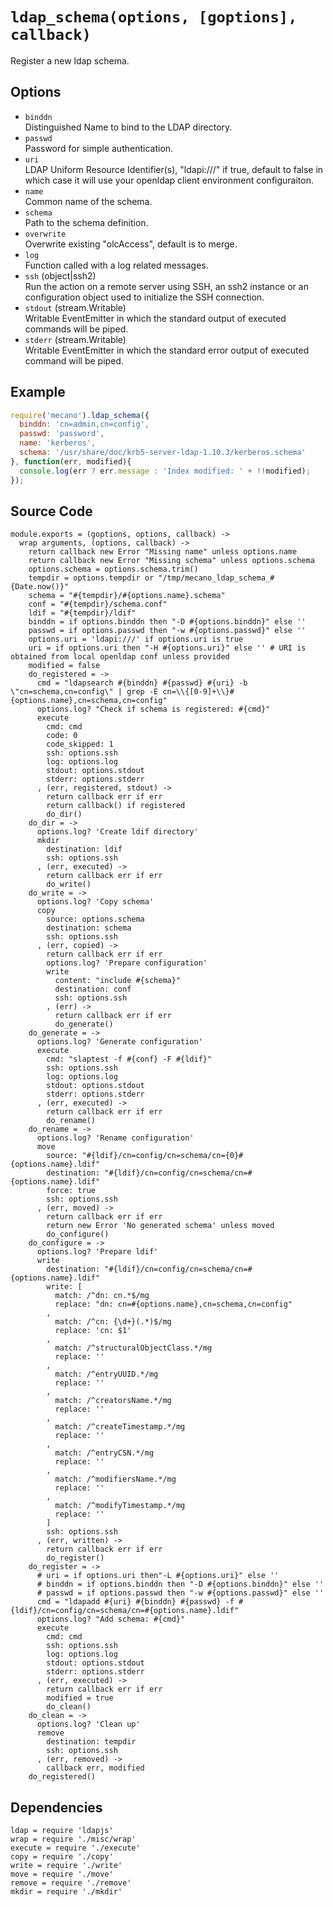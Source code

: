 
# `ldap_schema(options, [goptions], callback)`

Register a new ldap schema.

## Options

*   `binddn`   
    Distinguished Name to bind to the LDAP directory.   
*   `passwd`   
    Password for simple authentication.   
*   `uri`   
    LDAP Uniform Resource Identifier(s), "ldapi:///" if true, default to false
    in which case it will use your openldap client environment configuraiton.   
*   `name`   
    Common name of the schema.   
*   `schema`   
    Path to the schema definition.   
*   `overwrite`   
    Overwrite existing "olcAccess", default is to merge.   
*   `log`   
    Function called with a log related messages.   
*   `ssh` (object|ssh2)   
    Run the action on a remote server using SSH, an ssh2 instance or an
    configuration object used to initialize the SSH connection.   
*   `stdout` (stream.Writable)   
    Writable EventEmitter in which the standard output of executed commands will
    be piped.   
*   `stderr` (stream.Writable)   
    Writable EventEmitter in which the standard error output of executed command
    will be piped.   

## Example

```js
require('mecano').ldap_schema({
  binddn: 'cn=admin,cn=config',
  passwd: 'password',
  name: 'kerberos',
  schema: '/usr/share/doc/krb5-server-ldap-1.10.3/kerberos.schema'
}, function(err, modified){
  console.log(err ? err.message : 'Index modified: ' + !!modified);
});
```

## Source Code

    module.exports = (goptions, options, callback) ->
      wrap arguments, (options, callback) ->
        return callback new Error "Missing name" unless options.name
        return callback new Error "Missing schema" unless options.schema
        options.schema = options.schema.trim()
        tempdir = options.tempdir or "/tmp/mecano_ldap_schema_#{Date.now()}"
        schema = "#{tempdir}/#{options.name}.schema"
        conf = "#{tempdir}/schema.conf"
        ldif = "#{tempdir}/ldif"
        binddn = if options.binddn then "-D #{options.binddn}" else ''
        passwd = if options.passwd then "-w #{options.passwd}" else ''
        options.uri = 'ldapi:///' if options.uri is true
        uri = if options.uri then "-H #{options.uri}" else '' # URI is obtained from local openldap conf unless provided
        modified = false
        do_registered = ->
          cmd = "ldapsearch #{binddn} #{passwd} #{uri} -b \"cn=schema,cn=config\" | grep -E cn=\\{[0-9]+\\}#{options.name},cn=schema,cn=config"
          options.log? "Check if schema is registered: #{cmd}"
          execute
            cmd: cmd
            code: 0
            code_skipped: 1
            ssh: options.ssh
            log: options.log
            stdout: options.stdout
            stderr: options.stderr
          , (err, registered, stdout) ->
            return callback err if err
            return callback() if registered
            do_dir()
        do_dir = ->
          options.log? 'Create ldif directory'
          mkdir
            destination: ldif
            ssh: options.ssh
          , (err, executed) ->
            return callback err if err
            do_write()
        do_write = ->
          options.log? 'Copy schema'
          copy
            source: options.schema
            destination: schema
            ssh: options.ssh
          , (err, copied) ->
            return callback err if err
            options.log? 'Prepare configuration'
            write
              content: "include #{schema}"
              destination: conf
              ssh: options.ssh
            , (err) ->
              return callback err if err
              do_generate()
        do_generate = ->
          options.log? 'Generate configuration'
          execute
            cmd: "slaptest -f #{conf} -F #{ldif}"
            ssh: options.ssh
            log: options.log
            stdout: options.stdout
            stderr: options.stderr
          , (err, executed) ->
            return callback err if err
            do_rename()
        do_rename = ->
          options.log? 'Rename configuration'
          move
            source: "#{ldif}/cn=config/cn=schema/cn={0}#{options.name}.ldif"
            destination: "#{ldif}/cn=config/cn=schema/cn=#{options.name}.ldif"
            force: true
            ssh: options.ssh
          , (err, moved) ->
            return callback err if err
            return new Error 'No generated schema' unless moved
            do_configure()
        do_configure = ->
          options.log? 'Prepare ldif'
          write
            destination: "#{ldif}/cn=config/cn=schema/cn=#{options.name}.ldif"
            write: [
              match: /^dn: cn.*$/mg
              replace: "dn: cn=#{options.name},cn=schema,cn=config"
            ,
              match: /^cn: {\d+}(.*)$/mg
              replace: 'cn: $1'
            ,
              match: /^structuralObjectClass.*/mg
              replace: ''
            ,
              match: /^entryUUID.*/mg
              replace: ''
            ,
              match: /^creatorsName.*/mg
              replace: ''
            ,
              match: /^createTimestamp.*/mg
              replace: ''
            ,
              match: /^entryCSN.*/mg
              replace: ''
            ,
              match: /^modifiersName.*/mg
              replace: ''
            ,
              match: /^modifyTimestamp.*/mg
              replace: ''
            ]
            ssh: options.ssh
          , (err, written) ->
            return callback err if err
            do_register()
        do_register = ->
          # uri = if options.uri then"-L #{options.uri}" else ''
          # binddn = if options.binddn then "-D #{options.binddn}" else ''
          # passwd = if options.passwd then "-w #{options.passwd}" else ''
          cmd = "ldapadd #{uri} #{binddn} #{passwd} -f #{ldif}/cn=config/cn=schema/cn=#{options.name}.ldif"
          options.log? "Add schema: #{cmd}"
          execute
            cmd: cmd
            ssh: options.ssh
            log: options.log
            stdout: options.stdout
            stderr: options.stderr
          , (err, executed) ->
            return callback err if err
            modified = true
            do_clean()
        do_clean = ->
          options.log? 'Clean up'
          remove
            destination: tempdir
            ssh: options.ssh
          , (err, removed) ->
            callback err, modified
        do_registered()

## Dependencies

    ldap = require 'ldapjs'
    wrap = require './misc/wrap'
    execute = require './execute'
    copy = require './copy'
    write = require './write'
    move = require './move'
    remove = require './remove'
    mkdir = require './mkdir'




